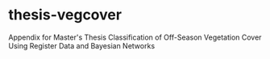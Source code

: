 # thesis-vegcover
Appendix for Master's Thesis Classification of Off-Season Vegetation Cover Using Register Data and Bayesian Networks
